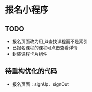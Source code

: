 # 报名小程序

## TODO

- 报名页面改为用_id查找课程而不是索引
- 已报名课程的课程可点击查看详情
- 封装课程卡片组件

## 待重构优化的代码

- 报名页面：signUp、signOut
